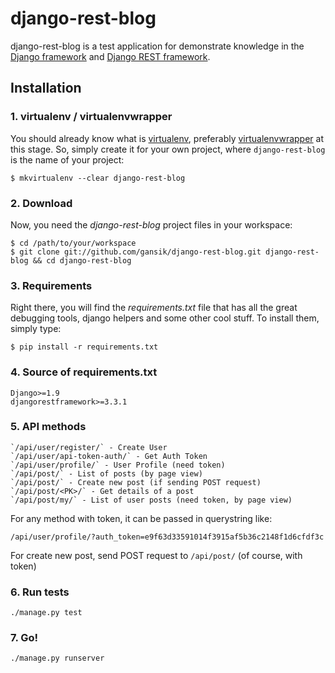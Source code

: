 # django-rest-blog

django-rest-blog is a test application for demonstrate knowledge in the [Django framework](https://www.djangoproject.com/) and [Django REST framework](http://www.django-rest-framework.org/).

## Installation

### 1. virtualenv / virtualenvwrapper
You should already know what is [virtualenv](http://www.virtualenv.org/), preferably [virtualenvwrapper](http://www.doughellmann.com/projects/virtualenvwrapper/) at this stage. So, simply create it for your own project, where `django-rest-blog` is the name of your project:

`$ mkvirtualenv --clear django-rest-blog`

### 2. Download
Now, you need the *django-rest-blog* project files in your workspace:

    $ cd /path/to/your/workspace
    $ git clone git://github.com/gansik/django-rest-blog.git django-rest-blog && cd django-rest-blog

### 3. Requirements
Right there, you will find the *requirements.txt* file that has all the great debugging tools, django helpers and some other cool stuff. To install them, simply type:

`$ pip install -r requirements.txt`

### 4. Source of requirements.txt
```
Django>=1.9
djangorestframework>=3.3.1
```

### 5. API methods

	`/api/user/register/` - Create User
	`/api/user/api-token-auth/` - Get Auth Token
	`/api/user/profile/` - User Profile (need token)
	`/api/post/` - List of posts (by page view)
	`/api/post/` - Create new post (if sending POST request)
	`/api/post/<PK>/` - Get details of a post
	`/api/post/my/` - List of user posts (need token, by page view)

For any method with token, it can be passed in querystring like:

`/api/user/profile/?auth_token=e9f63d33591014f3915af5b36c2148f1d6cfdf3c`

For create new post, send POST request to `/api/post/` (of course, with token)

### 6. Run tests
`./manage.py test`

### 7. Go!
`./manage.py runserver`
